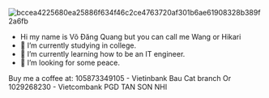 ![bccea4225680ea25886f634f46c2ce4763720af301b6ae61908328b389f2a6fb](https://user-images.githubusercontent.com/94774447/146408630-4decf956-1ffb-4e30-8c6a-f881ef93394a.jpg)



- Hi my name is Võ Đăng Quang but you can call me Wang or Hikari
- 🔭 I’m currently studying in college.
- 🌱 I’m currently learning how to be an IT engineer.
- 🤔 I’m looking for some peace.



Buy me a coffee at:
        105873349105 - Vietinbank Bau Cat branch
Or      1029268230 - Vietcombank PGD TAN SON NHI
